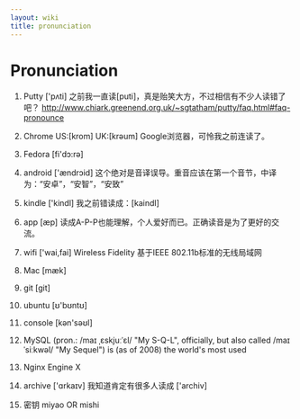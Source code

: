 ```yaml
---
layout: wiki
title: pronunciation
---
```


# Pronunciation

1. Putty ['pʌti] 
之前我一直读[puti]，真是贻笑大方，不过相信有不少人读错了吧？
http://www.chiark.greenend.org.uk/~sgtatham/putty/faq.html#faq-pronounce

2. Chrome US:[krom] UK:[krəum]
Google浏览器，可怜我之前连读了。

3. Fedora [fi'dɔ:rə]

4. android ['ændrɔid]
这个绝对是音译误导。重音应该在第一个音节，中译为：“安卓”，“安智”，“安致”

5. kindle ['kindl]
我之前错读成：[kaindl]

6. app [æp]
读成A-P-P也能理解，个人爱好而已。正确读音是为了更好的交流。

7. wifi ['wai,fai]
Wireless Fidelity 基于IEEE 802.11b标准的无线局域网

8. Mac [mæk]

9. git [git]

10. ubuntu [ʊ'bʊntʊ]

11. console [kən'səʊl]

12. MySQL (pron.: /maɪ ˌɛskjuːˈɛl/ "My S-Q-L", officially, but also called /maɪ ˈsiːkwəl/ "My Sequel") is (as of 2008) the world's most used

13. Nginx Engine X

14. archive ['ɑrkaɪv] 我知道肯定有很多人读成 ['archiv]

15. 密钥 miyao OR mishi
